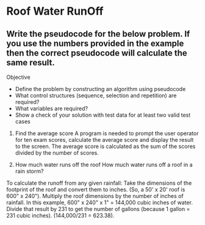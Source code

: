 # Roof Water RunOff 

## Write the pseudocode for the below problem. If you use the numbers provided in the example then the correct pseudocode will calculate the same result.

Objective
* Define the problem by constructing an algorithm using pseudocode
* What control structures (sequence, selection and repetition) are required?
* What variables are required?
* Show a check of your solution with test data for at least two valid test cases

1. Find the average score
A program is needed to prompt the user operator for ten exam scores, calculate the average score and display the result to the screen. The average score is calculated as the sum of the scores divided by the number of scores.

2. How much water runs off the roof
How much water runs off a roof in a rain storm?

To calculate the runoff from any given rainfall: 
Take the dimensions of the footprint of the roof and convert them to inches. (So, a 50' x 20' roof is 600" x 240"). Multiply the roof dimensions by the number of inches of rainfall. In this example, 600" x 240" x 1" = 144,000 cubic inches of water. Divide that result by 231 to get the number of gallons (because 1 gallon = 231 cubic inches). (144,000/231 = 623.38).
